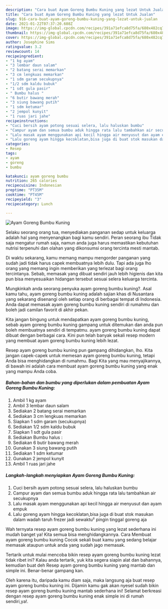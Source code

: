 ```yaml
---
description: "Cara buat Ayam Goreng Bumbu Kuning yang lezat Untuk Jualan"
title: "Cara buat Ayam Goreng Bumbu Kuning yang lezat Untuk Jualan"
slug: 916-cara-buat-ayam-goreng-bumbu-kuning-yang-lezat-untuk-jualan
date: 2021-01-22T07:37:20.608Z
image: https://img-global.cpcdn.com/recipes/391a71efca8d75fa/680x482cq70/ayam-goreng-bumbu-kuning-foto-resep-utama.jpg
thumbnail: https://img-global.cpcdn.com/recipes/391a71efca8d75fa/680x482cq70/ayam-goreng-bumbu-kuning-foto-resep-utama.jpg
cover: https://img-global.cpcdn.com/recipes/391a71efca8d75fa/680x482cq70/ayam-goreng-bumbu-kuning-foto-resep-utama.jpg
author: Josephine Sims
ratingvalue: 3.2
reviewcount: 14
recipeingredient:
- "1 kg ayam"
- "3 lembar daun salam"
- "2 batang serai memarkan"
- "3 cm lengkuas memarkan"
- "1 sdm garam secukupnya"
- "1/2 sdm kaldu bubuk"
- "1 sdt gula pasir"
- " Bumbu halus "
- "6 butir bawang merah"
- "3 siung bawang putih"
- "1 sdm ketumar"
- "2 jempol kunyit"
- "1 ruas jari jahe"
recipeinstructions:
- "Cuci bersih ayam potong sesuai selera, lalu haluskan bumbu"
- "Campur ayam dan semua bumbu aduk hingga rata lalu tambahkan air secukupnya"
- "Lalu masak ayam menggunakan api kecil hingga air menyusut dan ayam empuk"
- "Lalu goreng ayam hingga kecoklatan,bisa juga di buat stok masukan dalam wadah taruh frezer jadi sewaktu² pingin tinggal goreng aja"
categories:
- Resep
tags:
- ayam
- goreng
- bumbu

katakunci: ayam goreng bumbu 
nutrition: 265 calories
recipecuisine: Indonesian
preptime: "PT35M"
cooktime: "PT45M"
recipeyield: "3"
recipecategory: Lunch

---
```



![Ayam Goreng Bumbu Kuning](https://img-global.cpcdn.com/recipes/391a71efca8d75fa/680x482cq70/ayam-goreng-bumbu-kuning-foto-resep-utama.jpg)

Selaku seorang orang tua, menyediakan panganan sedap untuk keluarga adalah hal yang menyenangkan bagi kamu sendiri. Peran seorang ibu Tidak saja mengatur rumah saja, namun anda juga harus memastikan kebutuhan nutrisi terpenuhi dan olahan yang dikonsumsi orang tercinta mesti mantab.

Di waktu  sekarang, kamu memang mampu mengorder panganan yang sudah jadi tidak harus capek membuatnya lebih dulu. Tapi ada juga lho orang yang memang ingin memberikan yang terlezat bagi orang tercintanya. Sebab, memasak yang dibuat sendiri jauh lebih higienis dan kita pun bisa menyesuaikan hidangan tersebut sesuai selera keluarga tercinta. 



Mungkinkah anda seorang penyuka ayam goreng bumbu kuning?. Asal kamu tahu, ayam goreng bumbu kuning adalah sajian khas di Nusantara yang sekarang disenangi oleh setiap orang di berbagai tempat di Indonesia. Anda dapat memasak ayam goreng bumbu kuning sendiri di rumahmu dan boleh jadi camilan favorit di akhir pekan.

Kita jangan bingung untuk mendapatkan ayam goreng bumbu kuning, sebab ayam goreng bumbu kuning gampang untuk ditemukan dan anda pun boleh membuatnya sendiri di tempatmu. ayam goreng bumbu kuning dapat dibuat dengan berbagai cara. Kini pun telah banyak sekali resep modern yang membuat ayam goreng bumbu kuning lebih lezat.

Resep ayam goreng bumbu kuning pun gampang dihidangkan, lho. Kita jangan capek-capek untuk memesan ayam goreng bumbu kuning, tetapi Anda bisa menghidangkan di rumahmu. Bagi Kita yang mau menyajikannya, di bawah ini adalah cara membuat ayam goreng bumbu kuning yang enak yang mampu Anda coba.

<!--inarticleads1-->

##### Bahan-bahan dan bumbu yang diperlukan dalam pembuatan Ayam Goreng Bumbu Kuning:

1. Ambil 1 kg ayam
1. Ambil 3 lembar daun salam
1. Sediakan 2 batang serai memarkan
1. Sediakan 3 cm lengkuas memarkan
1. Siapkan 1 sdm garam (secukupnya)
1. Sediakan 1/2 sdm kaldu bubuk
1. Siapkan 1 sdt gula pasir
1. Sediakan  Bumbu halus :
1. Sediakan 6 butir bawang merah
1. Gunakan 3 siung bawang putih
1. Sediakan 1 sdm ketumar
1. Gunakan 2 jempol kunyit
1. Ambil 1 ruas jari jahe




<!--inarticleads2-->

##### Langkah-langkah menyiapkan Ayam Goreng Bumbu Kuning:

1. Cuci bersih ayam potong sesuai selera, lalu haluskan bumbu
1. Campur ayam dan semua bumbu aduk hingga rata lalu tambahkan air secukupnya
1. Lalu masak ayam menggunakan api kecil hingga air menyusut dan ayam empuk
1. Lalu goreng ayam hingga kecoklatan,bisa juga di buat stok masukan dalam wadah taruh frezer jadi sewaktu² pingin tinggal goreng aja




Wah ternyata resep ayam goreng bumbu kuning yang lezat sederhana ini mudah banget ya! Kita semua bisa menghidangkannya. Cara Membuat ayam goreng bumbu kuning Cocok sekali buat kamu yang sedang belajar memasak ataupun untuk anda yang sudah jago memasak.

Tertarik untuk mulai mencoba bikin resep ayam goreng bumbu kuning lezat tidak ribet ini? Kalau anda tertarik, yuk kita segera siapin alat dan bahannya, kemudian buat deh Resep ayam goreng bumbu kuning yang mantab dan simple ini. Benar-benar gampang kan. 

Oleh karena itu, daripada kamu diam saja, maka langsung aja buat resep ayam goreng bumbu kuning ini. Dijamin kamu gak akan nyesel sudah bikin resep ayam goreng bumbu kuning mantab sederhana ini! Selamat berkreasi dengan resep ayam goreng bumbu kuning enak simple ini di rumah sendiri,ya!.

